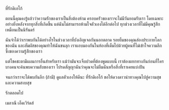 ที่รักดิเอโก้

ตอนนี้คุณคงรู้แล้วว่าความรักของเราเป็นสิ่งต้องห้าม ครอบครัวของเราจะไม่มีวันยอมรับเรา โดยเฉพาะอย่างยิ่งหลังจากทุกสิ่งที่เกิดขึ้น แต่ฉันไม่สามารถห้ามใจตัวเองได้อีกต่อไป ทุกช่วงเวลาที่ไม่มีคุณรู้สึกเหมือนเป็นนิรันดร์

ฉันจำได้ว่าเราพบกันได้อย่างไรในช่วงเวลาที่บังเอิญเจอกันนอกตลาด รอยยิ้มของคุณส่องประกายโลกของฉัน และสัมผัสของคุณทำให้ฉันขนลุก เราแอบมองกันในห้องที่เต็มไปด้วยผู้คนที่ไม่เข้าใจความลึกซึ้งของความรู้สึกของเรา

แต่โชคชะตามีแผนการอื่นสำหรับเรา แม้ว่ามันจะเจ็บปวดที่ต้องพูดแบบนี้ เราต้องแยกทางกันก่อนที่ใครบางคนจะค้นพบความลับของเรา โปรดสัญญาฉันว่าคุณจะไม่ลืมฉันหรือสิ่งที่เราเคยแบ่งปัน

จนกว่าเราจะได้พบกันอีก (ถ้ามี) ดูแลตัวเองให้ดีนะ ที่รักดิเอโก้ ขอให้ดวงดาวนำทางคุณไปสู่ความสุขและความสงบสุข

รักตลอดไป

เมลาณี เอ็ดเวิร์ดส์
